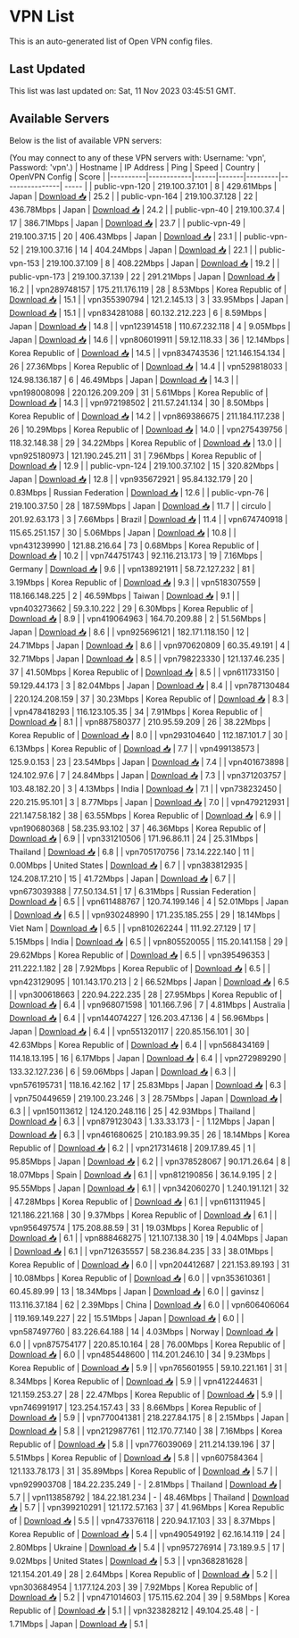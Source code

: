 # VPN List

This is an auto-generated list of Open VPN config files.

## Last Updated

This list was last updated on: Sat, 11 Nov 2023 03:45:51 GMT.

## Available Servers

Below is the list of available VPN servers:

(You may connect to any of these VPN servers with: Username: 'vpn', Password: 'vpn'.)
| Hostname | IP Address | Ping | Speed | Country | OpenVPN Config | Score |
|----------|------------|------|-------|---------|----------------| ----- |
| public-vpn-120 | 219.100.37.101 | 8 | 429.61Mbps | Japan | [Download 📥](./configs/server_0_JP.ovpn) | 25.2 |
| public-vpn-164 | 219.100.37.128 | 22 | 436.78Mbps | Japan | [Download 📥](./configs/server_1_JP.ovpn) | 24.2 |
| public-vpn-40 | 219.100.37.4 | 17 | 386.71Mbps | Japan | [Download 📥](./configs/server_2_JP.ovpn) | 23.7 |
| public-vpn-49 | 219.100.37.15 | 20 | 406.43Mbps | Japan | [Download 📥](./configs/server_3_JP.ovpn) | 23.1 |
| public-vpn-52 | 219.100.37.16 | 14 | 404.24Mbps | Japan | [Download 📥](./configs/server_4_JP.ovpn) | 22.1 |
| public-vpn-153 | 219.100.37.109 | 8 | 408.22Mbps | Japan | [Download 📥](./configs/server_5_JP.ovpn) | 19.2 |
| public-vpn-173 | 219.100.37.139 | 22 | 291.21Mbps | Japan | [Download 📥](./configs/server_6_JP.ovpn) | 16.2 |
| vpn289748157 | 175.211.176.119 | 28 | 8.53Mbps | Korea Republic of | [Download 📥](./configs/server_7_KR.ovpn) | 15.1 |
| vpn355390794 | 121.2.145.13 | 3 | 33.95Mbps | Japan | [Download 📥](./configs/server_8_JP.ovpn) | 15.1 |
| vpn834281088 | 60.132.212.223 | 6 | 8.59Mbps | Japan | [Download 📥](./configs/server_9_JP.ovpn) | 14.8 |
| vpn123914518 | 110.67.232.118 | 4 | 9.05Mbps | Japan | [Download 📥](./configs/server_10_JP.ovpn) | 14.6 |
| vpn806019911 | 59.12.118.33 | 36 | 12.14Mbps | Korea Republic of | [Download 📥](./configs/server_11_KR.ovpn) | 14.5 |
| vpn834743536 | 121.146.154.134 | 26 | 27.36Mbps | Korea Republic of | [Download 📥](./configs/server_12_KR.ovpn) | 14.4 |
| vpn529818033 | 124.98.136.187 | 6 | 46.49Mbps | Japan | [Download 📥](./configs/server_13_JP.ovpn) | 14.3 |
| vpn198008098 | 220.126.209.209 | 31 | 5.61Mbps | Korea Republic of | [Download 📥](./configs/server_14_KR.ovpn) | 14.3 |
| vpn972198502 | 211.57.241.134 | 30 | 8.50Mbps | Korea Republic of | [Download 📥](./configs/server_15_KR.ovpn) | 14.2 |
| vpn869386675 | 211.184.117.238 | 26 | 10.29Mbps | Korea Republic of | [Download 📥](./configs/server_16_KR.ovpn) | 14.0 |
| vpn275439756 | 118.32.148.38 | 29 | 34.22Mbps | Korea Republic of | [Download 📥](./configs/server_17_KR.ovpn) | 13.0 |
| vpn925180973 | 121.190.245.211 | 31 | 7.96Mbps | Korea Republic of | [Download 📥](./configs/server_18_KR.ovpn) | 12.9 |
| public-vpn-124 | 219.100.37.102 | 15 | 320.82Mbps | Japan | [Download 📥](./configs/server_19_JP.ovpn) | 12.8 |
| vpn935672921 | 95.84.132.179 | 20 | 0.83Mbps | Russian Federation | [Download 📥](./configs/server_20_RU.ovpn) | 12.6 |
| public-vpn-76 | 219.100.37.50 | 28 | 187.59Mbps | Japan | [Download 📥](./configs/server_21_JP.ovpn) | 11.7 |
| circulo | 201.92.63.173 | 3 | 7.66Mbps | Brazil | [Download 📥](./configs/server_22_BR.ovpn) | 11.4 |
| vpn674740918 | 115.65.251.157 | 30 | 5.06Mbps | Japan | [Download 📥](./configs/server_23_JP.ovpn) | 10.8 |
| vpn431239990 | 121.88.216.64 | 73 | 0.68Mbps | Korea Republic of | [Download 📥](./configs/server_24_KR.ovpn) | 10.2 |
| vpn744751743 | 92.116.213.173 | 19 | 7.16Mbps | Germany | [Download 📥](./configs/server_25_DE.ovpn) | 9.6 |
| vpn138921911 | 58.72.127.232 | 81 | 3.19Mbps | Korea Republic of | [Download 📥](./configs/server_26_KR.ovpn) | 9.3 |
| vpn518307559 | 118.166.148.225 | 2 | 46.59Mbps | Taiwan | [Download 📥](./configs/server_27_TW.ovpn) | 9.1 |
| vpn403273662 | 59.3.10.222 | 29 | 6.30Mbps | Korea Republic of | [Download 📥](./configs/server_28_KR.ovpn) | 8.9 |
| vpn419064963 | 164.70.209.88 | 2 | 51.56Mbps | Japan | [Download 📥](./configs/server_29_JP.ovpn) | 8.6 |
| vpn925696121 | 182.171.118.150 | 12 | 24.71Mbps | Japan | [Download 📥](./configs/server_30_JP.ovpn) | 8.6 |
| vpn970620809 | 60.35.49.191 | 4 | 32.71Mbps | Japan | [Download 📥](./configs/server_31_JP.ovpn) | 8.5 |
| vpn798223330 | 121.137.46.235 | 37 | 41.50Mbps | Korea Republic of | [Download 📥](./configs/server_32_KR.ovpn) | 8.5 |
| vpn611733150 | 59.129.44.173 | 3 | 82.04Mbps | Japan | [Download 📥](./configs/server_33_JP.ovpn) | 8.4 |
| vpn787130484 | 220.124.208.159 | 37 | 30.23Mbps | Korea Republic of | [Download 📥](./configs/server_34_KR.ovpn) | 8.3 |
| vpn478418293 | 116.123.105.35 | 34 | 7.91Mbps | Korea Republic of | [Download 📥](./configs/server_35_KR.ovpn) | 8.1 |
| vpn887580377 | 210.95.59.209 | 26 | 38.22Mbps | Korea Republic of | [Download 📥](./configs/server_36_KR.ovpn) | 8.0 |
| vpn293104640 | 112.187.101.7 | 30 | 6.13Mbps | Korea Republic of | [Download 📥](./configs/server_37_KR.ovpn) | 7.7 |
| vpn499138573 | 125.9.0.153 | 23 | 23.54Mbps | Japan | [Download 📥](./configs/server_38_JP.ovpn) | 7.4 |
| vpn401673898 | 124.102.97.6 | 7 | 24.84Mbps | Japan | [Download 📥](./configs/server_39_JP.ovpn) | 7.3 |
| vpn371203757 | 103.48.182.20 | 3 | 4.13Mbps | India | [Download 📥](./configs/server_40_IN.ovpn) | 7.1 |
| vpn738232450 | 220.215.95.101 | 3 | 8.77Mbps | Japan | [Download 📥](./configs/server_41_JP.ovpn) | 7.0 |
| vpn479212931 | 221.147.58.182 | 38 | 63.55Mbps | Korea Republic of | [Download 📥](./configs/server_42_KR.ovpn) | 6.9 |
| vpn190680368 | 58.235.93.102 | 37 | 46.36Mbps | Korea Republic of | [Download 📥](./configs/server_43_KR.ovpn) | 6.9 |
| vpn331210506 | 171.96.86.11 | 24 | 25.31Mbps | Thailand | [Download 📥](./configs/server_44_TH.ovpn) | 6.8 |
| vpn705170756 | 73.14.222.140 | 11 | 0.00Mbps | United States | [Download 📥](./configs/server_45_US.ovpn) | 6.7 |
| vpn383812935 | 124.208.17.210 | 15 | 41.72Mbps | Japan | [Download 📥](./configs/server_46_JP.ovpn) | 6.7 |
| vpn673039388 | 77.50.134.51 | 17 | 6.31Mbps | Russian Federation | [Download 📥](./configs/server_47_RU.ovpn) | 6.5 |
| vpn611488767 | 120.74.199.146 | 4 | 52.01Mbps | Japan | [Download 📥](./configs/server_48_JP.ovpn) | 6.5 |
| vpn930248990 | 171.235.185.255 | 29 | 18.14Mbps | Viet Nam | [Download 📥](./configs/server_49_VN.ovpn) | 6.5 |
| vpn810262244 | 111.92.27.129 | 17 | 5.15Mbps | India | [Download 📥](./configs/server_50_IN.ovpn) | 6.5 |
| vpn805520055 | 115.20.141.158 | 29 | 29.62Mbps | Korea Republic of | [Download 📥](./configs/server_51_KR.ovpn) | 6.5 |
| vpn395496353 | 211.222.1.182 | 28 | 7.92Mbps | Korea Republic of | [Download 📥](./configs/server_52_KR.ovpn) | 6.5 |
| vpn423129095 | 101.143.170.213 | 2 | 66.52Mbps | Japan | [Download 📥](./configs/server_53_JP.ovpn) | 6.5 |
| vpn300618663 | 220.94.222.235 | 28 | 27.95Mbps | Korea Republic of | [Download 📥](./configs/server_54_KR.ovpn) | 6.4 |
| vpn968071598 | 101.166.7.96 | 7 | 4.81Mbps | Australia | [Download 📥](./configs/server_55_AU.ovpn) | 6.4 |
| vpn144074227 | 126.203.47.136 | 4 | 56.96Mbps | Japan | [Download 📥](./configs/server_56_JP.ovpn) | 6.4 |
| vpn551320117 | 220.85.156.101 | 30 | 42.63Mbps | Korea Republic of | [Download 📥](./configs/server_57_KR.ovpn) | 6.4 |
| vpn568434169 | 114.18.13.195 | 16 | 6.17Mbps | Japan | [Download 📥](./configs/server_58_JP.ovpn) | 6.4 |
| vpn272989290 | 133.32.127.236 | 6 | 59.06Mbps | Japan | [Download 📥](./configs/server_59_JP.ovpn) | 6.3 |
| vpn576195731 | 118.16.42.162 | 17 | 25.83Mbps | Japan | [Download 📥](./configs/server_60_JP.ovpn) | 6.3 |
| vpn750449659 | 219.100.23.246 | 3 | 28.75Mbps | Japan | [Download 📥](./configs/server_61_JP.ovpn) | 6.3 |
| vpn150113612 | 124.120.248.116 | 25 | 42.93Mbps | Thailand | [Download 📥](./configs/server_62_TH.ovpn) | 6.3 |
| vpn879123043 | 1.33.33.173 | - | 1.12Mbps | Japan | [Download 📥](./configs/server_63_JP.ovpn) | 6.3 |
| vpn461680625 | 210.183.99.35 | 26 | 18.14Mbps | Korea Republic of | [Download 📥](./configs/server_64_KR.ovpn) | 6.2 |
| vpn217314618 | 209.17.89.45 | 1 | 95.85Mbps | Japan | [Download 📥](./configs/server_65_JP.ovpn) | 6.2 |
| vpn378528067 | 90.171.26.64 | 8 | 18.07Mbps | Spain | [Download 📥](./configs/server_66_ES.ovpn) | 6.1 |
| vpn812190856 | 36.14.9.195 | 2 | 95.55Mbps | Japan | [Download 📥](./configs/server_67_JP.ovpn) | 6.1 |
| vpn342060270 | 1.240.191.121 | 32 | 47.28Mbps | Korea Republic of | [Download 📥](./configs/server_68_KR.ovpn) | 6.1 |
| vpn611311945 | 121.186.221.168 | 30 | 9.37Mbps | Korea Republic of | [Download 📥](./configs/server_69_KR.ovpn) | 6.1 |
| vpn956497574 | 175.208.88.59 | 31 | 19.03Mbps | Korea Republic of | [Download 📥](./configs/server_70_KR.ovpn) | 6.1 |
| vpn888468275 | 121.107.138.30 | 19 | 4.04Mbps | Japan | [Download 📥](./configs/server_71_JP.ovpn) | 6.1 |
| vpn712635557 | 58.236.84.235 | 33 | 38.01Mbps | Korea Republic of | [Download 📥](./configs/server_72_KR.ovpn) | 6.0 |
| vpn204412687 | 221.153.89.193 | 31 | 10.08Mbps | Korea Republic of | [Download 📥](./configs/server_73_KR.ovpn) | 6.0 |
| vpn353610361 | 60.45.89.99 | 13 | 18.34Mbps | Japan | [Download 📥](./configs/server_74_JP.ovpn) | 6.0 |
| gavinsz | 113.116.37.184 | 62 | 2.39Mbps | China | [Download 📥](./configs/server_75_CN.ovpn) | 6.0 |
| vpn606406064 | 119.169.149.227 | 22 | 15.51Mbps | Japan | [Download 📥](./configs/server_76_JP.ovpn) | 6.0 |
| vpn587497760 | 83.226.64.188 | 14 | 4.03Mbps | Norway | [Download 📥](./configs/server_77_NO.ovpn) | 6.0 |
| vpn875754177 | 220.85.10.164 | 28 | 76.00Mbps | Korea Republic of | [Download 📥](./configs/server_78_KR.ovpn) | 6.0 |
| vpn485448600 | 114.201.246.10 | 34 | 9.23Mbps | Korea Republic of | [Download 📥](./configs/server_79_KR.ovpn) | 5.9 |
| vpn765601955 | 59.10.221.161 | 31 | 8.34Mbps | Korea Republic of | [Download 📥](./configs/server_80_KR.ovpn) | 5.9 |
| vpn412244631 | 121.159.253.27 | 28 | 22.47Mbps | Korea Republic of | [Download 📥](./configs/server_81_KR.ovpn) | 5.9 |
| vpn746991917 | 123.254.157.43 | 33 | 8.66Mbps | Korea Republic of | [Download 📥](./configs/server_82_KR.ovpn) | 5.9 |
| vpn770041381 | 218.227.84.175 | 8 | 2.15Mbps | Japan | [Download 📥](./configs/server_83_JP.ovpn) | 5.8 |
| vpn212987761 | 112.170.77.140 | 38 | 7.16Mbps | Korea Republic of | [Download 📥](./configs/server_84_KR.ovpn) | 5.8 |
| vpn776039069 | 211.214.139.196 | 37 | 5.51Mbps | Korea Republic of | [Download 📥](./configs/server_85_KR.ovpn) | 5.8 |
| vpn607584364 | 121.133.78.173 | 31 | 35.89Mbps | Korea Republic of | [Download 📥](./configs/server_86_KR.ovpn) | 5.7 |
| vpn929903708 | 184.22.235.249 | - | 2.81Mbps | Thailand | [Download 📥](./configs/server_87_TH.ovpn) | 5.7 |
| vpn113858792 | 184.22.181.234 | - | 48.46Mbps | Thailand | [Download 📥](./configs/server_88_TH.ovpn) | 5.7 |
| vpn399210291 | 121.172.57.163 | 37 | 41.96Mbps | Korea Republic of | [Download 📥](./configs/server_89_KR.ovpn) | 5.5 |
| vpn473376118 | 220.94.17.103 | 33 | 8.37Mbps | Korea Republic of | [Download 📥](./configs/server_90_KR.ovpn) | 5.4 |
| vpn490549192 | 62.16.14.119 | 24 | 2.80Mbps | Ukraine | [Download 📥](./configs/server_91_UA.ovpn) | 5.4 |
| vpn957276914 | 73.189.9.5 | 17 | 9.02Mbps | United States | [Download 📥](./configs/server_92_US.ovpn) | 5.3 |
| vpn368281628 | 121.154.201.49 | 28 | 2.64Mbps | Korea Republic of | [Download 📥](./configs/server_93_KR.ovpn) | 5.2 |
| vpn303684954 | 1.177.124.203 | 39 | 7.92Mbps | Korea Republic of | [Download 📥](./configs/server_94_KR.ovpn) | 5.2 |
| vpn471014603 | 175.115.62.204 | 39 | 9.58Mbps | Korea Republic of | [Download 📥](./configs/server_95_KR.ovpn) | 5.1 |
| vpn323828212 | 49.104.25.48 | - | 1.71Mbps | Japan | [Download 📥](./configs/server_96_JP.ovpn) | 5.1 |
